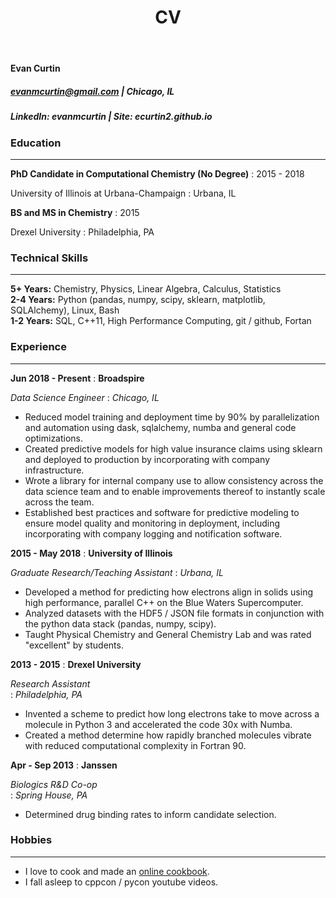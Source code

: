 ﻿---
layout: page
title: CV
---

#### Evan Curtin
##### evanmcurtin@gmail.com | Chicago, IL
##### LinkedIn: evanmcurtin | Site: ecurtin2.github.io

### Education
--------------------------------------------------------------------------------

**PhD Candidate in Computational Chemistry (No Degree)**
: 2015 - 2018  

University of Illinois at Urbana-Champaign
: Urbana, IL

**BS and MS in Chemistry**
: 2015

Drexel University
: Philadelphia, PA


### Technical Skills
--------------------------------------------------------------------------------

**5+ Years:** Chemistry, Physics, Linear Algebra, Calculus, Statistics           
**2-4 Years:** Python (pandas, numpy, scipy, sklearn, matplotlib, SQLAlchemy), Linux, Bash           
**1-2 Years:** SQL, C++11, High Performance Computing, git / github, Fortan

### Experience
--------------------------------------------------------------------------------

**Jun 2018 - Present**
: **Broadspire**

*Data Science Engineer*
: *Chicago, IL*

- Reduced model training and deployment time by 90% by parallelization and automation using dask, sqlalchemy, numba and general code optimizations.
- Created predictive models for high value insurance claims using sklearn and deployed to production by incorporating with company infrastructure.
- Wrote a library for internal company use to allow consistency across the data
science team and to enable improvements thereof to instantly scale across the team.
- Established best practices and software for predictive modeling to ensure model quality and monitoring in deployment, including incorporating with company logging and notification software.

**2015 - May 2018**
: **University of Illinois**

*Graduate Research/Teaching Assistant*
: *Urbana, IL*

- Developed a method for predicting how electrons align in solids using high
  performance, parallel C++ on the Blue Waters Supercomputer.
- Analyzed datasets with the HDF5 / JSON file formats in conjunction with
  the python data stack (pandas, numpy, scipy).
- Taught Physical Chemistry and General Chemistry Lab and was
  rated "excellent" by students.

**2013 - 2015**
: **Drexel University**  

*Research Assistant*   
: *Philadelphia, PA*

- Invented a scheme to predict how long electrons take to move
  across a molecule in Python 3 and accelerated the code 30x with Numba.
- Created a method determine how rapidly branched molecules vibrate with reduced
  computational complexity in Fortran 90.

**Apr - Sep 2013**
: **Janssen**  

*Biologics R&D Co-op*   
: *Spring House, PA*

- Determined drug binding rates to inform candidate selection.

### Hobbies
--------------------------------------------------------------------------------

- I love to cook and  made an [online cookbook](https://evanandfriends.github.io/).
- I fall asleep to cppcon / pycon youtube videos.
